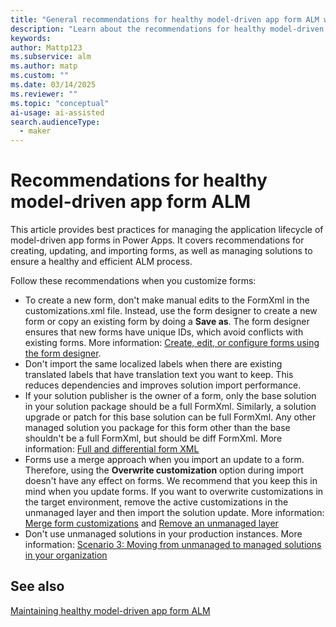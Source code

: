 ```yaml
---
title: "General recommendations for healthy model-driven app form ALM with Power Apps"
description: "Learn about the recommendations for healthy model-driven app form application lifecycle management (ALM) with Power Platform."
keywords: 
author: Mattp123
ms.subservice: alm
ms.author: matp
ms.custom: ""
ms.date: 03/14/2025
ms.reviewer: ""
ms.topic: "conceptual"
ai-usage: ai-assisted
search.audienceType: 
  - maker
---
```


# Recommendations for healthy model-driven app form ALM

This article provides best practices for managing the application lifecycle of model-driven app forms in Power Apps. It covers recommendations for creating, updating, and importing forms, as well as managing solutions to ensure a healthy and efficient ALM process.

Follow these recommendations when you customize forms:

- To create a new form, don't make manual edits to the FormXml in the customizations.xml file. Instead, use the form designer to create a new form or copy an existing form by doing a **Save as**. The form designer ensures that new forms have unique IDs, which avoid conflicts with existing forms. More information: [Create, edit, or configure forms using the form designer](/powerapps/maker/model-driven-apps/create-and-edit-forms).
- Don't import the same localized labels when there are existing translated labels that have translation text you want to keep. This reduces dependencies and improves solution import performance.
- If your solution publisher is the owner of a form, only the base solution in your solution package should be a full FormXml. Similarly, a solution upgrade or patch for this base solution can be full FormXml. Any other managed solution you package for this form other than the base shouldn't be a full FormXml, but should be diff FormXml. More information: [Full and differential form XML](form-alm.md#full-and-differential-form-xml)
- Forms use a merge approach when you import an update to a form. Therefore, using the **Overwrite customization** option during import doesn't have any effect on forms. We recommend that you keep this in mind when you update forms. If you want to overwrite customizations in the target environment, remove the active customizations in the unmanaged layer and then import the solution update. More information: [Merge form customizations](how-managed-solutions-merged.md#merge-form-customizations) and [Remove an unmanaged layer](/powerapps/maker/data-platform/solution-layers#remove-an-unmanaged-layer)
- Don't use unmanaged solutions in your production instances. More information: [Scenario 3: Moving from unmanaged to managed solutions in your organization](move-from-unmanaged-managed-alm.md)

## See also

[Maintaining healthy model-driven app form ALM](form-alm.md)
